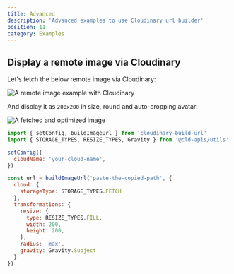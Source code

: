 ```yaml
---
title: Advanced
description: 'Advanced examples to use Cloudinary url builder'
position: 11
category: Examples
---
```


## Display a remote image via Cloudinary

Let's fetch the below remote image via Cloudinary:

![A remote image example with Cloudinary](https://icatcare.org/app/uploads/2018/07/Thinking-of-getting-a-cat.png)

And display it as `200x200` in size, round and auto-cropping avatar:

![A fetched and optimized image](https://res.cloudinary.com/mayashavin/image/fetch/c_fill,f_auto,g_auto:subject,h_200,q_auto,w_200,r_max/https://icatcare.org/app/uploads/2018/07/Thinking-of-getting-a-cat.png)

```js
import { setConfig, buildImageUrl } from 'cloudinary-build-url'
import { STORAGE_TYPES, RESIZE_TYPES, Gravity } from '@cld-apis/utils'

setConfig({
  cloudName: 'your-cloud-name',
})

const url = buildImageUrl('paste-the-copied-path', {
  cloud: {
    storageType: STORAGE_TYPES.FETCH
  },
  transformations: {
    resize: {
      type: RESIZE_TYPES.FILL,
      width: 200,
      height: 200,
    },
    radius: 'max',
    gravity: Gravity.Subject
  }
})
```